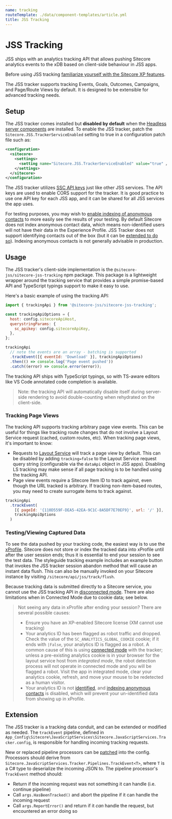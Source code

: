 ```yaml
---
name: tracking
routeTemplate: ./data/component-templates/article.yml
title: JSS Tracking
---
```

# JSS Tracking

JSS ships with an analytics tracking API that allows pushing Sitecore analytics events to the xDB based on client-side behaviour in JSS apps.

Before using JSS tracking [familiarize yourself with the Sitecore XP features](https://doc.sitecore.com/developers/100/xp/index.html).

The JSS tracker supports tracking Events, Goals, Outcomes, Campaigns, and Page/Route Views by default. It is designed to be extensible for advanced tracking needs.

## Setup

The JSS tracker comes installed but **disabled by default** when the [Headless server components](/docs/getting-started/jss-server-install) are installed. To enable the JSS tracker, patch the `Sitecore.JSS.TrackerServiceEnabled` setting to true in a configuration patch file such as:

```xml
<configuration>
  <sitecore>
    <settings>
      <setting name="Sitecore.JSS.TrackerServiceEnabled" value="true" />
    </settings>
  </sitecore>
</configuration>
```

The JSS tracker utilizes [SSC API keys](https://doc.sitecore.net/sitecore_experience_platform/developing/developing_with_sitecore/sitecoreservicesclient/api_keys_for_the_odata_item_service) just like other JSS services. The API keys are used to enable CORS support for the tracker. It is good practice to use one API key for each JSS app, and it can be shared for all JSS services the app uses.

For testing purposes, you may wish to [enable indexing of anonymous contacts](https://doc.sitecore.net/developers/xp/xconnect/xconnect-search-indexer/enable-anonymous-contact-indexing.html) to more easily see the results of your testing. By default Sitecore does not index anonymous contact data, which means non-identified users will not have their data in the Experience Profile. JSS Tracker does not support identifying contacts out of the box (but it can be [extended to do so](https://doc.sitecore.com/developers/93/sitecore-experience-platform/en/identifying-contacts.html)). Indexing anonymous contacts is not generally advisable in production.

## Usage

The JSS tracker's client-side implementation is the `@sitecore-jss/sitecore-jss-tracking` npm package. This package is a lightweight wrapper around the tracking service that provides a simple promise-based API and TypeScript typings support to make it easy to use.

Here's a basic example of using the tracking API:

```js
import { trackingApi } from '@sitecore-jss/sitecore-jss-tracking';

const trackingApiOptions = {
  host: config.sitecoreApiHost,
  querystringParams: {
    sc_apikey: config.sitecoreApiKey,
  },
};

trackingApi
  // note the events are an array - batching is supported
  .trackEvent([{ eventId: 'Download' }], trackingApiOptions)
  .then(() => console.log('Page event pushed'))
  .catch((error) => console.error(error));
```

The tracking API ships with TypeScript typings, so with TS-aware editors like VS Code annotated code completion is available.

> Note: the tracking API will automatically disable itself during server-side rendering to avoid double-counting when rehydrated on the client-side.

### Tracking Page Views

The tracking API supports tracking arbitrary page view events. This can be useful for things like tracking route changes that do not involve a Layout Service request (cached, custom routes, etc). When tracking page views, it's important to know:

* Requests to [Layout Service](/docs/fundamentals/services/layout-service) will track a page view by default. This can be disabled by adding `tracking=false` to the Layout Service request query string (configurable via the `dataApi` object in JSS apps). Disabling LS tracking may make sense if all page tracking is to be handled using the tracking API.
* Page view events require a Sitecore Item ID to track against, even though the URL tracked is arbitrary. If tracking non-item-based routes, you may need to create surrogate items to track against.

```js
trackingApi
  .trackEvent(
    [{ pageId: '{110D559F-DEA5-42EA-9C1C-8A5DF7E70EF9}', url: '/' }],
    trackingApiOptions
  )
```

### Testing/Viewing Captured Data

To see the data pushed by your tracking code, the easiest way is to use the [xProfile](https://doc.sitecore.net/sitecore_experience_platform/digital_marketing/experience_profile/experience_profile). Sitecore does not store or index the tracked data into xProfile until after the user session ends; thus it is essential to end your session to see the test data. The styleguide tracking example includes an example button that invokes the JSS tracker session abandon method that will cause an instant data flush. This can also be manually invoked on your Sitecore instance by visiting `/sitecore/api/jss/track/flush`.

Because tracking data is submitted directly to a Sitecore service, you cannot use the JSS tracking API in [disconnected mode](/docs/fundamentals/application-modes). There are also limitations when in Connected Mode due to cookie data; see below.

> Not seeing any data in xProfile after ending your session? There are several possible causes:
>
> * Ensure you have an XP-enabled Sitecore license (XM cannot use tracking)
> * Your analytics ID has been flagged as robot traffic and dropped. Check the value of the `SC_ANALYTICS_GLOBAL_COOKIE` cookie; if it ends with `|False`, your analytics ID is flagged as a robot. A common cause of this is using [connected mode](/docs/fundamentals/application-modes) with the tracker; unless a pre-existing analytics cookie is in your browser for the layout service host from _integrated mode_, the robot detection process will not operate in connected mode and you will be flagged a robot. Visit the app in integrated mode, clear your analytics cookie, refresh, and move your mouse to be redetected as a human visitor.
> * Your analytics ID is not [identified](https://doc.sitecore.net/developers/xp/tracking-and-session/tracker/tracking-contacts/identification/index.html), and [indexing anonymous contacts](https://doc.sitecore.net/developers/xp/xconnect/xconnect-search-indexer/enable-anonymous-contact-indexing.html) is disabled, which will prevent your un-identified data from showing up in xProfile.

## Extension

The JSS tracker is a tracking data conduit, and can be extended or modified as needed. The `trackEvent` pipeline, defined in `App_Config\Sitecore\JavaScriptServices\Sitecore.JavaScriptServices.Tracker.config`, is responsible for handling incoming tracking requests.

New or replaced pipeline processors can be [patched](https://doc.sitecore.net/sitecore_experience_platform/developing/developing_with_sitecore/customizing_server_configuration/use_a_patch_file_to_customize_the_sitecore_configuration) into the config. Processors should derive from `Sitecore.JavaScriptServices.Tracker.Pipelines.TrackEvent<T>`, where `T` is a C# type to deserialize the incoming JSON to. The pipeline processor's `TrackEvent` method should:

* Return if the incoming request was not something it can handle (i.e. continue pipeline)
* Call `args.HasBeenTracked()` and abort the pipeline if it can handle the incoming request
* Call `args.ReportError()` and return if it _can_ handle the request, but encountered an error doing so
